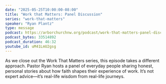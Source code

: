 ```yaml
---
date: "2025-05-25T10:00:00-08:00"
title: "Work that Matters: Panel Discussion"
series: "work-that-matters"
speaker: "Ryan Plantz"
type: message
podcast: https://arborchurchnw.org/podcast/work-that-matters-panel-discussion.mp3
podcast_bytes: 33514892
podcast_duration: 46:32
youtube_id: uM41LmU2gsg
---
```


As we close out the Work That Matters series, this episode takes a different approach. Pastor Ryan hosts a panel of everyday people sharing honest, personal stories about how faith shapes their experience of work. It’s not expert advice—it’s real-life wisdom from real-life journeys.
